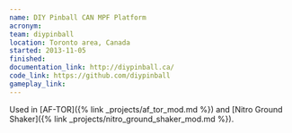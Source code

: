 ```yaml
---
name: DIY Pinball CAN MPF Platform
acronym:
team: diypinball
location: Toronto area, Canada
started: 2013-11-05
finished:
documentation_link: http://diypinball.ca/
code_link: https://github.com/diypinball
gameplay_link:
---
```

Used in [AF-TOR]({% link _projects/af_tor_mod.md %}) and [Nitro Ground Shaker]({% link _projects/nitro_ground_shaker_mod.md %}).
